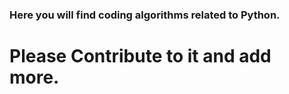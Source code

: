 ### Here you will find coding algorithms related to Python. 

# Please Contribute to it and add more.